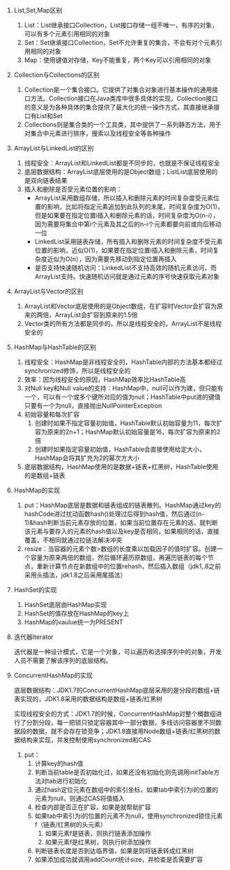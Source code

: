 1. List,Set,Map区别

   1. List：List继承接口Collection，List接口存储一组不唯一，有序的对象，可以有多个元素引用相同的对象
   2. Set：Set继承接口Collection，Set不允许重复的集合，不会有对个元素引用相同的对象
   3. Map：使用键值对存储，Key不能重复，两个Key可以引用相同的对象

2. Collection与Collections的区别

   1. Collection是一个集合接口。它提供了对集合对象进行基本操作的通用接口方法。Collection接口在Java类库中很多具体的实现。Collection接口的意义是为各种具体的集合提供了最大化的统一操作方式，其直接继承接口有List和Set
   2. Collections则是集合类的一个工具类，其中提供了一系列静态方法，用于对集合中元素进行排序，搜索以及线程安全等各种操作

3. ArrayList与LinkedList的区别

   1. 线程安全：ArrayList和LinkedList都是不同步的，也就是不保证线程安全
   2. 底层数据结构：ArrayList底层使用的是Object数组；ListList底层使用的是双向链表结果
   3. 插入和删除是否受元素位置的影响：
      - ArrayList采用数组存储，所以插入和删除元素的时间复杂度受元素位置的影响，比如将指定元素追加到此队列的末尾，时间复杂度为O(1)，但是如果要在指定位置i插入和删除元素的话，时间复杂度为O(n-i），因为需要将集合中第i个元素及其之后的n-i个元素都要向前或向后移动一位
      - LinkedList采用链表存储，所有插入和删除元素的时间复杂度不受元素位置的影响，近似O(1)，如果要在指定位置i插入和删除元素，时间复杂度近似为O(n），因为需要先移动到指定位置再插入
      - 是否支持快速随机访问：LinkedList不支持高效的随机元素访问，而ArrayList支持。快速随机访问就是通过元素的序号快速获取元素对象

4. ArrayList与Vector的区别

   1. ArrayList和Vector底层使用的是Object数组，在扩容时Vector会扩容为原来的两倍，ArrayList会扩容到原来的1.5倍
   2. Vector类的所有方法都是同步的，所以是线程安全的，ArrayList不是线程安全的

5. HashMap与HashTable的区别

   1. 线程安全：HashMap是非线程安全的，HashTable内部的方法基本都经过synchronized修饰，所以是线程安全的
   2. 效率：因为线程安全的原因，HashMap效率比HashTable高
   3. 对Null key和Null value的支持：HashMap中，null可以作为建，但只能有一个，可以有一个或多个键所对应的值为null；HashTable中put进的键值只要有一个为null，直接抛出NullPointerException
   4. 初始容量和每次扩容
      1. 创建时如果不指定容量初始值，HashTable默认初始容量为11，每次扩容为原来的2n+1；HashMap默认初始容量是16，每次扩容为原来的2倍
      2. 创建时如果指定容量初始值，HashTable会直接使用给定大小，HashMap会将其扩充为2的幂次方大小
   5. 底层数据结构，HashMap使用的是数据+链表+红黑树，HashTable使用的是数组+链表

6. HashMap的实现

   1. put：HashMap底层是数据和链表组成的链表散列。HashMap通过key的hashCode进过扰动函数hash()处理过后得到hash值，然后通过(n-1)&hash判断当前元素存放的位置，如果当前位置存在元素的话，就判断该元素与要存入的元素的hash值以及key是否相同，如果相同的话，直接覆盖，不相同就通过拉链法解决冲突
   2. resize：当容器的元素个数>数组的长度乘以加载因子的值时扩容。创建一个容量为原来两倍的数组，然后循环遍历原数组，再遍历链表的每个节点，重新计算节点在新数组中的位置rehash，然后插入数组（jdk1,.8之前采用头插法，jdk1.8之后采用尾插法）

7. HashSet的实现

   1. HashSet底层由HashMap实现
   2. HashSet的值存放在HashMap的key上
   3. HashMap的vaulue统一为PRESENT

8. 迭代器Iterator

   迭代器是一种设计模式，它是一个对象，可以遍历和选择序列中的对象，开发人员不需要了解该序列的底层结构。

9. ConcurrentHashMap的实现

   底层数据结构：JDK1.7的ConcurrentHashMap底层采用的是分段的数组+链表实现的，JDK1.8采用的数据结构是数组+链表/红黑树

   实现线程安全的方式：JDK1.7的时候，ConcurrentHashMap对整个桶数组进行了分割分段，每一把锁只锁定容器其中一部分数据，多线访问容器里不同数据段的数据，就不会存在锁竞争；JDK1.8直接用Node数组+链表/红黑树的数据结构来实现，并发控制使用synchronized和CAS

   1. put：
      1. 计算key的hash值
      2. 判断当前table是否初始化过，如果还没有初始化则先调用initTable方法对tab进行初始化
      3. 通过hash定位元素在数组中的索引坐标，如果tab中索引为i的位置的元素为null，则通过CAS将值插入
      4. 检查内部是否正在扩容，如果是就帮助扩容
      5. 如果tab中索引为i的位置的元素不为null，使用synchronized锁住元素f（链表/红黑树的头元素）
         1. 如果元素f是链表，则执行链表添加操作
         2. 如果元素f是红黑树，则执行树添加操作
      6. 判断链表长度是否到达临界值，如果是则将链表转成红黑树
      7. 如果添加成功就调用addCount统计size，并检查是否需要扩容
